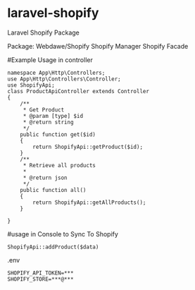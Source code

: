 # laravel-shopify
Laravel Shopify Package

Package: Webdawe/Shopify
Shopify Manager
Shopify Facade

#Example Usage in controller
```
namespace App\Http\Controllers;
use App\Http\Controllers\Controller;
use ShopifyApi;
class ProductApiController extends Controller
{
    /**
     * Get Product
     * @param [type] $id
     * @return string
     */
    public function get($id)
    {
        return ShopifyApi::getProduct($id);
    }
    /**
     * Retrieve all products
     *
     * @return json
     */
    public function all()
    {
        return ShopifyApi::getAllProducts();
    }
    
}
```
#usage in Console to Sync To Shopify
```
ShopifyApi::addProduct($data)
```
.env 
```
SHOPIFY_API_TOKEN=***
SHOPIFY_STORE=***@***
```

